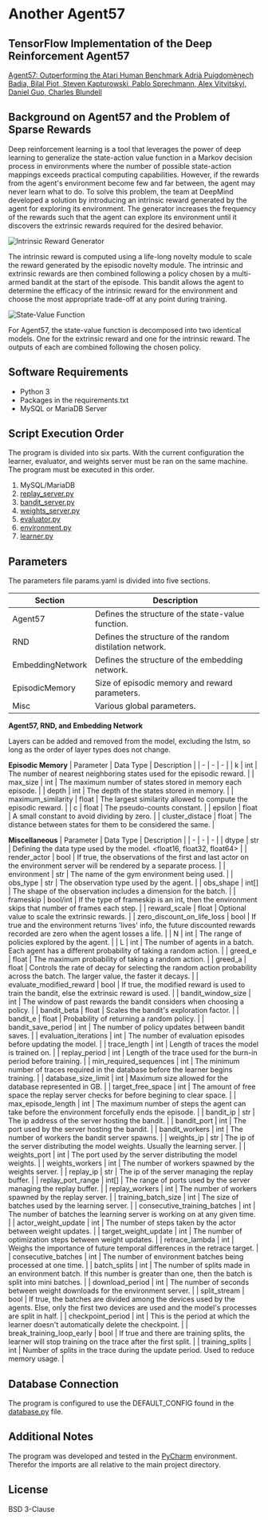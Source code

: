 # Another Agent57
## TensorFlow Implementation of the Deep Reinforcement Agent57

[Agent57: Outperforming the Atari Human Benchmark
Adrià Puigdomènech Badia, Bilal Piot, Steven Kapturowski, Pablo Sprechmann, Alex Vitvitskyi,
Daniel Guo, Charles Blundell][paper]

## Background on Agent57 and the Problem of Sparse Rewards

Deep reinforcement learning is a tool that leverages the power of deep learning to generalize the state-action value function in a Markov decision process in environments where the number of possible state-action mappings exceeds practical computing capabilities. However, if the rewards from the agent's environment become few and far between, the agent may never learn what to do. To solve this problem, the team at DeepMind developed a solution by introducing an intrinsic reward generated by the agent for exploring its environment. The generator increases the frequency of the rewards such that the agent can explore its environment until it discovers the extrinsic rewards required for the desired behavior.

![Intrinsic Reward Generator](https://external-content.duckduckgo.com/iu/?u=https%3A%2F%2Fqiita-image-store.s3.ap-northeast-1.amazonaws.com%2F0%2F396150%2F10f0ad21-393b-8721-3381-517ecb1c802b.png&f=1&nofb=1 "Intrinsic Reward Generator")

The intrinsic reward is computed using a life-long novelty module to scale the reward generated by the episodic novelty module. The intrinsic and extrinsic rewards are then combined following a policy chosen by a multi-armed bandit at the start of the episode. This bandit allows the agent to determine the efficacy of the intrinsic reward for the environment and choose the most appropriate trade-off at any point during training.

![State-Value Function](https://external-content.duckduckgo.com/iu/?u=https%3A%2F%2Fqiita-image-store.s3.ap-northeast-1.amazonaws.com%2F0%2F396150%2F89122914-cc78-dd37-9630-a17a6416a6b3.png&f=1&nofb=1 "State-Value Function")

For Agent57, the state-value function is decomposed into two identical models. One for the extrinsic reward and one for the intrinsic reward. The outputs of each are combined following the chosen policy.

## Software Requirements

- Python 3
- Packages in the requirements.txt
- MySQL or MariaDB Server

## Script Execution Order

The program is divided into six parts. With the current configuration the learner, evaluator, and weights server must be ran on the same machine. The program must be executed in this order.

 1. MySQL/MariaDB
 2. [replay_server.py][replay]
 3. [bandit_server.py][bandit]
 4. [weights_server.py][weights]
 5. [evaluator.py][evaluator]
 6. [environment.py][environment]
 7. [learner.py][learner]

## Parameters

The parameters file params.yaml is divided into five sections.

| Section | Description |
| ------ | ------ |
| Agent57 | Defines the structure of the state-value function. |
| RND | Defines the structure of the random distilation network. |
| EmbeddingNetwork | Defines the structure of the embedding network. |
| EpisodicMemory | Size of episodic memory and reward parameters. |
| Misc | Various global parameters. |

**Agent57, RND, and Embedding Network**

Layers can be added and removed from the model, excluding the lstm, so long as the order of layer types does not change.

**Episodic Memory**
| Parameter | Data Type | Description |
| - | - | - |
| k | int | The number of nearest neighboring states used for the episodic reward. |
| max_size | int | The maximum number of states stored in memory each episode. |
| depth | int | The depth of the states stored in memory. |
| maximum_similarity | float | The largest similarity allowed to compute the episodic reward. |
| c | float | The pseudo-counts constant. |
| epsilon | float | A small constant to avoid dividing by zero. |
| cluster_distace | float | The distance between states for them to be considered the same. |

**Miscellaneous**
| Parameter | Data Type | Description |
| - | - | - |
| dtype | str | Defining the data type used by the model. <float16, float32, float64> |
| render_actor | bool | If true, the observations of the first and last actor on the environment server will be rendered by a separate process. |
| environment | str | The name of the gym environment being used. |
| obs_type | str | The observation type used by the agent. |
| obs_shape | int[] |  The shape of the observation includes a dimension for the batch. |
| frameskip | bool/int | If the type of frameskip is an int, then the environment skips that number of frames each step. |
| reward_scale | float | Optional value to scale the extrinsic rewards. |
| zero_discount_on_life_loss | bool | If true and the environment returns 'lives' info, the future discounted rewards recorded are zero when the agent losses a life. |
| N | int | The range of policies explored by the agent. |
| L | int | The number of agents in a batch. Each agent has a different probability of taking a random action. |
| greed_e | float | The maximum probability of taking a random action. |
| greed_a | float | Controls the rate of decay for selecting the random action probability across the batch. The larger value, the faster it decays. |
| evaluate_modified_reward | bool | If true, the modified reward is used to train the bandit, else the extrinsic reward is used. |
| bandit_window_size | int | The window of past rewards the bandit considers when choosing a policy. |
| bandit_beta | float | Scales the bandit's exploration factor. |
| bandit_e | float | Probability of returning a random policy. |
| bandit_save_period | int | The number of policy updates between bandit saves. |
| evaluation_iterations | int | The number of evaluation episodes before updating the model. |
| trace_length | int | Length of traces the model is trained on. |
| replay_period | int | Length of the trace used for the burn-in period before training. |
| min_required_sequences | int | The minimum number of traces required in the database before the learner begins training. |
| database_size_limit | int | Maximum size allowed for the database represented in GB. |
| target_free_space | int | The amount of free space the replay server checks for before begining to clear space. |
| max_episode_length  | int | The maximum number of steps the agent can take before the environment forcefully ends the episode. |
| bandit_ip | str | The ip address of the server hosting the bandit. |
| bandit_port | int | The port used by the server hosting the bandit. |
| bandit_workers | int | The number of workers the bandit server spawns. |
| weights_ip | str | The ip of the server distributing the model weights. Usually the learning server. |
| weights_port | int | The port used by the server distributing the model weights. |
| weights_workers | int | The number of workers spawned by the weights server. |
| replay_ip | str | The ip of the server managing the replay buffer. |
| replay_port_range | int[] | The range of ports used by the server managing the replay buffer. |
| replay_workers | int | The number of workers spawned by the replay server. |
| training_batch_size | int | The size of batches used by the learning server. |
| consecutive_training_batches | int | The number of batches the learning server is working on at any given time. |
| actor_weight_update | int | The number of steps taken by the actor between weight updates. |
| target_weight_update | int | The number of optimization steps between weight updates. |
| retrace_lambda | int | Weighs the importance of future temporal differences in the retrace target. |
| consecutive_batches | int | The number of environment batches being processed at one time. |
| batch_splits | int | The number of splits made in an environment batch. If this number is greater than one, then the batch is split into mini batches. |
| download_period | int | The number of seconds between weight downloads for the environment server. |
| split_stream | bool | If true, the batches are divided among the devices used by the agents. Else, only the first two devices are used and the model's processes are split in half. |
| checkpoint_period | int | This is the period at which the learner doesn't automatically delete the checkpoint. |
| break_training_loop_early | bool | If true and there are training splits, the learner will stop training on the trace after the first split. |
| training_splits | int | Number of splits in the trace during the update period. Used to reduce memory usage. |

## Database Connection

The program is configured to use the DEFAULT_CONFIG found in the [database.py][database] file.

## Additional Notes

The program was developed and tested in the [PyCharm][pycharm] environment. Therefor the imports are all relative to the main project directory.

## License

BSD 3-Clause


[paper]: <https://arxiv.org/pdf/2003.13350.pdf>
[pycharm]:<https://www.jetbrains.com/pycharm/>
[database]:<https://github.com/Bjacobwork/AnotherAgent57/blob/main/replay_buffer/database.py>
[replay]:<https://github.com/Bjacobwork/AnotherAgent57/blob/main/replay_buffer/replay_server.py>
[bandit]:<https://github.com/Bjacobwork/AnotherAgent57/blob/main/bandit/bandit_server.py>
[weights]:<https://github.com/Bjacobwork/AnotherAgent57/blob/main/learning_server/weights_server.py>
[evaluator]:<https://github.com/Bjacobwork/AnotherAgent57/blob/main/bandit/evaluator.py>
[environment]:<https://github.com/Bjacobwork/AnotherAgent57/blob/main/environment_server/environment.py>
[learner]:<https://github.com/Bjacobwork/AnotherAgent57/blob/main/learning_server/learner.py>
